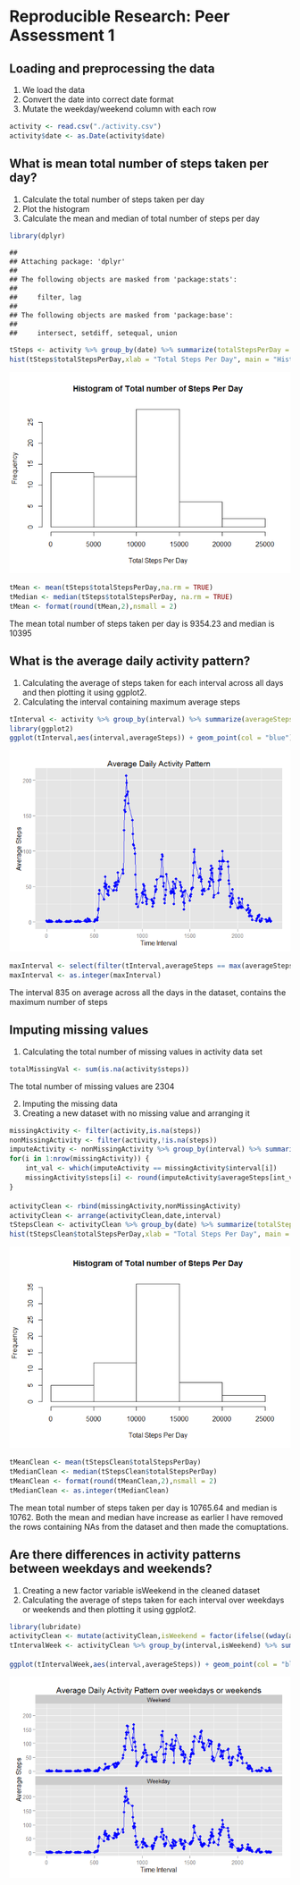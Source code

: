 # Reproducible Research: Peer Assessment 1


## Loading and preprocessing the data
1. We load the data
2. Convert the date into correct date format
3. Mutate the weekday/weekend column with each row

```r
activity <- read.csv("./activity.csv")
activity$date <- as.Date(activity$date)
```

  
## What is mean total number of steps taken per day?
1. Calculate the total number of steps taken per day
2. Plot the histogram
3. Calculate the mean and median of total number of steps per day

```r
library(dplyr)
```

```
## 
## Attaching package: 'dplyr'
## 
## The following objects are masked from 'package:stats':
## 
##     filter, lag
## 
## The following objects are masked from 'package:base':
## 
##     intersect, setdiff, setequal, union
```

```r
tSteps <- activity %>% group_by(date) %>% summarize(totalStepsPerDay = sum(steps, na.rm = TRUE))
hist(tSteps$totalStepsPerDay,xlab = "Total Steps Per Day", main = "Histogram of Total number of Steps Per Day")
```

![](PA1_template_files/figure-html/meanSteps-1.png) 

```r
tMean <- mean(tSteps$totalStepsPerDay,na.rm = TRUE)
tMedian <- median(tSteps$totalStepsPerDay, na.rm = TRUE)
tMean <- format(round(tMean,2),nsmall = 2)
```
The mean total number of steps taken per day is 9354.23 and median is 10395

  
## What is the average daily activity pattern?
1. Calculating the average of steps taken for each interval across all days and then plotting it using ggplot2.
2. Calculating the interval containing maximum average steps

```r
tInterval <- activity %>% group_by(interval) %>% summarize(averageSteps = mean(steps,na.rm=TRUE))
library(ggplot2)
ggplot(tInterval,aes(interval,averageSteps)) + geom_point(col = "blue") + geom_line(col = "blue") + labs(x = "Time Interval", y = "Average Steps", title = "Average Daily Activity Pattern")
```

![](PA1_template_files/figure-html/activityPattern-1.png) 

```r
maxInterval <- select(filter(tInterval,averageSteps == max(averageSteps)),interval)
maxInterval <- as.integer(maxInterval)
```
The interval 835 on average across all the days in the dataset, contains the maximum number of steps

  
## Imputing missing values
1. Calculating the total number of missing values in activity data set

```r
totalMissingVal <- sum(is.na(activity$steps))
```
The total number of missing values are 2304

2. Imputing the missing data
3. Creating a new dataset with no missing value and arranging it

```r
missingActivity <- filter(activity,is.na(steps))
nonMissingActivity <- filter(activity,!is.na(steps))
imputeActivity <- nonMissingActivity %>% group_by(interval) %>% summarize(averageSteps = mean(steps))
for(i in 1:nrow(missingActivity)) {
    int_val <- which(imputeActivity == missingActivity$interval[i])
    missingActivity$steps[i] <- round(imputeActivity$averageSteps[int_val])
}

activityClean <- rbind(missingActivity,nonMissingActivity)
activityClean <- arrange(activityClean,date,interval)
tStepsClean <- activityClean %>% group_by(date) %>% summarize(totalStepsPerDay = sum(steps))
hist(tStepsClean$totalStepsPerDay,xlab = "Total Steps Per Day", main = "Histogram of Total number of Steps Per Day")
```

![](PA1_template_files/figure-html/imputeMissingValue-1.png) 

```r
tMeanClean <- mean(tStepsClean$totalStepsPerDay)
tMedianClean <- median(tStepsClean$totalStepsPerDay)
tMeanClean <- format(round(tMeanClean,2),nsmall = 2)
tMedianClean <- as.integer(tMedianClean)
```
The mean total number of steps taken per day is 10765.64 and median is 10762.
Both the mean and median have increase as earlier I have removed the rows containing NAs from the dataset and then made the comuptations. 

## Are there differences in activity patterns between weekdays and weekends?
1. Creating a new factor variable isWeekend in the cleaned dataset
2. Calculating the average of steps taken for each interval over weekdays or weekends and then plotting it using ggplot2.

```r
library(lubridate)
activityClean <- mutate(activityClean,isWeekend = factor(ifelse((wday(activity$date) == 7 | wday(activity$date) == 1), 0, 1),labels = c("Weekend","Weekday")))
tIntervalWeek <- activityClean %>% group_by(interval,isWeekend) %>% summarize(averageSteps = mean(steps,na.rm=TRUE))

ggplot(tIntervalWeek,aes(interval,averageSteps)) + geom_point(col = "blue") + geom_line(col = "blue") + facet_wrap(~ isWeekend, nrow = 2, ncol = 1) + labs(x = "Time Interval", y = "Average Steps", title = "Average Daily Activity Pattern over weekdays or weekends")
```

![](PA1_template_files/figure-html/weekdayAndWeekend-1.png) 
